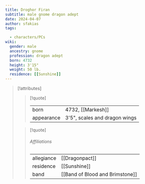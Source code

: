 ```yaml
---
title: Droghor Firan
subtitle: male gnome dragon adept
date: 2024-04-07
author: sfakias
tags:

  - characters/PCs
wiki:
  gender: male
  ancestry: gnome
  profession: dragon adept
  born: 4732
  height: 3'15"
  weight: 50 lb.
  residence: [[Sunshine]]
---
```

> [!attributes]
> 
> > [!quote]
> >
> > | | |
> > | --- | --- |
> > | born | 4732, [[Markesh]] |
> > | appearance | 3'5", scales and dragon wings |
>
> > [!quote]
> > 
> > ###### Affiliations
> > | | |
> > | --- | --- |
> > | allegiance | [[Dragonpact]] |
> > | residence | [[Sunshine]] |
> > | band | [[Band of Blood and Brimstone]] |
